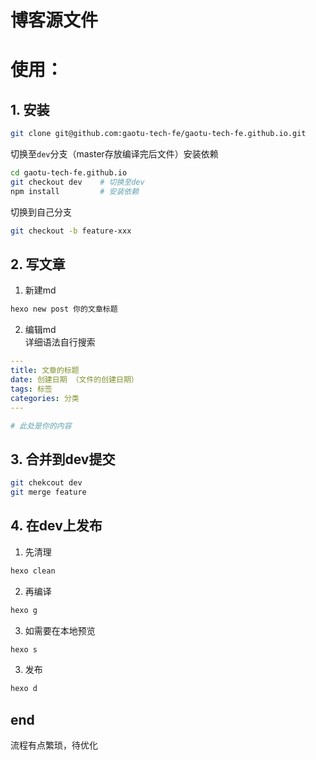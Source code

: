 # 博客源文件

# 使用：
## 1. 安装
```bash
git clone git@github.com:gaotu-tech-fe/gaotu-tech-fe.github.io.git
```

切换至`dev`分支（master存放编译完后文件）安装依赖
```bash
cd gaotu-tech-fe.github.io
git checkout dev    # 切换至dev
npm install         # 安装依赖
```
切换到自己分支
```bash
git checkout -b feature-xxx
```
## 2. 写文章
1. 新建md
```bash
hexo new post 你的文章标题
```
2. 编辑md  
详细语法自行搜索  
```yml
---
title: 文章的标题
date: 创建日期 （文件的创建日期）
tags: 标签
categories: 分类
---

# 此处是你的内容
```
## 3. 合并到dev提交
```bash
git chekcout dev
git merge feature
```
## 4. 在dev上发布
1) 先清理
```bash
hexo clean
```
2) 再编译
```bash
hexo g
```
3) 如需要在本地预览
```bash
hexo s
```
3) 发布
```bash
hexo d
```
## end
流程有点繁琐，待优化